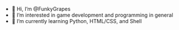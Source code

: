 - 👋 Hi, I’m @FunkyGrapes
- 👀 I’m interested in game development and programming in general
- 🌱 I’m currently learning Python, HTML/CSS, and Shell

<!---
FunkyGrapes/FunkyGrapes is a ✨ special ✨ repository because its `README.md` (this file) appears on your GitHub profile.
You can click the Preview link to take a look at your changes.
--->
